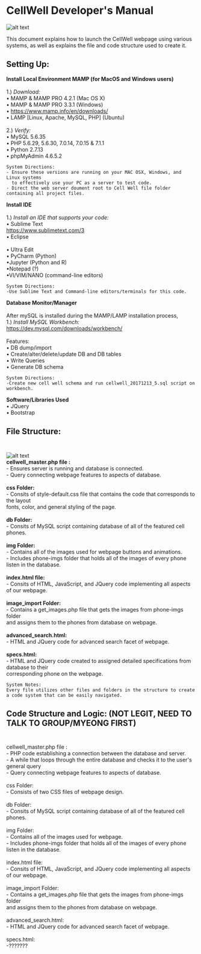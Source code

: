CellWell Developer's Manual
=======

![alt text](https://farm5.staticflickr.com/4551/39045365031_78cc1a8b79_m.jpg "Logo Title Text 1")

This document explains how to launch the CellWell webpage using various systems, as well as explains the file and code structure used to create it.

## Setting Up:

**Install Local Environment MAMP (for MacOS and Windows users)**<br> <br>
	1.)  *Download:* <br>
	• MAMP & MAMP PRO 4.2.1 (Mac OS X) <br>
 	• MAMP & MAMP PRO 3.3.1 (Windows) <br>
	• https://www.mamp.info/en/downloads/ <br>
	• LAMP [Linux, Apache, MySQL, PHP] (Ubuntu) <br> <br>
	2.)  *Verify:* <br> 
 	• MySQL 5.6.35 <br>
	• PHP 5.6.29, 5.6.30, 7.0.14, 7.0.15 & 7.1.1 <br>
	• Python 2.7.13 <br>
   	• phpMyAdmin 4.6.5.2 <br>
	
	System Directions: 
	- Ensure these versions are running on your MAC OSX, Windows, and Linux systems 
	  to effectively use your PC as a server to test code. 
	- Direct the web server doument root to Cell Well file folder containing all project files.
	
**Install IDE** <br> <br>
	1.) *Install an IDE that supports your code:* <br>
	• Sublime Text <br>
	https://www.sublimetext.com/3 <br>
	• Eclipse <br>	
	• Ultra Edit <br>
	• PyCharm (Python) <br>
	•Jupyter (Python and R) <br>
	•Notepad (?) <br>
	•VI/VIM/NANO (command-line editors) <br>
	
	System Directions: 
	-Use Sublime Text and Command-line editors/terminals for this code.
	
**Database Monitor/Manager** <br><br>
	After mySQL is installed during the MAMP/LAMP installation process, <br>
	1.) *Install MySQL Workbench:* <br>
	https://dev.mysql.com/downloads/workbench/ <br><br>
	Features: <br>
 	• DB dump/import <br>
	• Create/alter/delete/update DB and DB tables <br>
	• Write Queries <br>
	• Generate DB schema <br>
	
	System Directions: 
	-Create new cell well schema and run cellwell_20171213_5.sql script on workbench. 
	
**Software/Libraries Used** <br>
	• JQuery <br>
	• Bootstrap <br>
	
## File Structure: <br> <br>
![alt text](https://farm5.staticflickr.com/4737/24184158367_8f9d4416be_z.jpg "Logo Title Text 1") <br>
	**cellwell_master.php file :** <br>
		- Ensures server is running and database is connected. <br>
		- Query connecting webpage features to aspects of database. <br> <br>
	**css Folder:** <br>
		- Consits of style-default.css file that contains the code that corresponds to the layout  <br>
	 	  fonts, color, and general styling of the page. <br><br>
	**db Folder:** <br>
		- Consits of MySQL script containing database of all of the featured cell phones. <br><br>
	**img Folder:** <br>
		- Contains all of the images used for webpage buttons and animations. <br>
		- Includes phone-imgs folder that holds all of the images of every phone listen in the database.<br><br>
	**index.html file:** <br>
		- Consits of HTML, JavaScript, and JQuery code implementing all aspects of our webpage. <br><br>
	**image_import Folder:** <br>
		- Contains a get_images.php file that gets the images from phone-imgs folder<br>
		  and assigns them to the phones from database on webpage.<br><br>
	**advanced_search.html:**<br>
		- HTML and JQuery code for advanced search facet of webpage.<br><br>
	**specs.html:**<br>
		- HTML and JQuery code created to assigned detailed specifications from database to their <br>
		  corresponding phone on the webpage.<br>
		
	System Notes:	
	Every file utilizes other files and folders in the structure to create a code system that can be easily navigated. 
	
## Code Structure and Logic: (NOT LEGIT, NEED TO TALK TO GROUP/MYEONG FIRST)<br><br>
cellwell_master.php file : <br>
		- PHP code establishing a connection between the database and server. <br>
		- A while that loops through the entire database and checks it to the user's general query <br>
		- Query connecting webpage features to aspects of database. <br> <br>
	css Folder: <br>
		- Consists of two CSS files of webpage design. <br> <br>
	db Folder: <br>
		- Consits of MySQL script containing database of all of the featured cell phones. <br><br>
	img Folder: <br>
		- Contains all of the images used for webpage. <br>
		- Includes phone-imgs folder that holds all of the images of every phone listen in the database.<br><br>
	index.html file: <br>
		- Consits of HTML, JavaScript, and JQuery code implementing all aspects of our webpage. <br><br>
	image_import Folder: <br>
		- Contains a get_images.php file that gets the images from phone-imgs folder<br>
		  and assigns them to the phones from database on webpage.<br><br>
	advanced_search.html:<br>
		- HTML and JQuery code for advanced search facet of webpage.<br><br>
	specs.html:<br>
		-???????<br><br>

